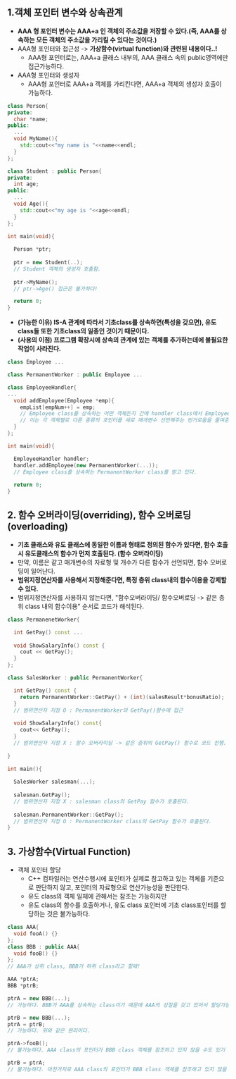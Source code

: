 ## 1.객체 포인터 변수와 상속관계
  - **AAA 형 포인터 변수는 AAA+a 인 객체의 주소값을 저장할 수 있다.(즉, AAA를 상속하는 모든 객체의 주소값을 가리킬 수 있다는 것이다.)**
  - AAA형 포인터와 접근성 -> **가상함수(virtual function)와 관련된 내용이다..!**
    - AAA형 포인터로는, AAA+a 클래스 내부의, AAA 클래스 속의 public영역에만 접근가능하다.
  - AAA형 포인터와 생성자
    - AAA형 포인터로 AAA+a 객체를 가리킨다면, AAA+a 객체의 생성자 호출이 가능하다.
    
```cpp
class Person{
private:
  char *name;
public:
  ...
  void MyName(){
    std::cout<<"my name is "<<name<<endl;
  }
}; 

class Student : public Person{
private:
  int age;
public:
  ...
  void Age(){
    std::cout<<"my age is "<<age<<endl;
  }
}; 

int main(void){
  
  Person *ptr;
  
  ptr = new Student(..);
  // Student 객체의 생성자 호출함.
  
  ptr->MyName();
  // ptr->Age() 접근은 불가하다!

  return 0;
}
```

  - **(가능한 이유) IS-A 관계에 따라서 기초class를 상속하면(특성을 갖으면), 유도class들 또한 기초class의 일종인 것이기 때문이다.** 
  - **(사용의 이점) 프로그램 확장시에 상속의 관계에 있는 객체를 추가하는데에 불필요한 작업이 사라진다.**
  
```cpp
class Employee ...

class PermanentWorker : public Employee ...

class EmployeeHandler{
...
  void addEmployee(Employee *emp){
    empList[empNum++] = emp;
    // Employee class를 상속하는 어떤 객체든지 간에 handler class에서 Employee 객체 포인터을 매개변수로 받아들일 수 있다.
    // 이는 각 객체별로 다른 종류의 포인터를 새로 매개변수 선언해주는 번거로움을 줄여준다.
  }
};

int main(void){

  EmployeeHandler handler;
  handler.addEmployee(new PermanentWorker(...));
  // Employee class를 상속하는 PermanentWorker class를 받고 있다.
  
  return 0;
}
```

## 2. 함수 오버라이딩(overriding), 함수 오버로딩(overloading)
  - **기초 클래스와 유도 클래스에 동일한 이름과 형태로 정의된 함수가 있다면, 함수 호출시 유도클래스의 함수가 먼저 호출된다. (함수 오버라이딩)**
  - 만약, 이름은 같고 매개변수의 자료형 및 개수가 다른 함수가 선언되면, 함수 오버로딩이 일어난다.
  - **범위지정연산자를 사용해서 지정해준다면, 특정 층위 class내의 함수이용을 강제할 수 있다.**
  - 범위지정연산자를 사용하지 않는다면, "함수오버라이딩/ 함수오버로딩 -> 같은 층위 class 내의 함수이용" 순서로 코드가 해석된다.
  
```cpp
class PermanenetWorker{

  int GetPay() const ...
  
  void ShowSalaryInfo() const {
    cout << GetPay();
  }
};

class SalesWorker : public PermanentWorker{

  int GetPay() const {
    return PermanentWorker::GetPay() + (int)(salesResult*bonusRatio);
  }
  // 범위연산자 지정 O : PermanentWorker의 GetPay()함수에 접근
  
  void ShowSalaryInfo() const{
    cout<< GetPay();
  }
  // 범위연산자 지정 X : 함수 오버라이딩 -> 같은 층위의 GetPay() 함수로 코드 진행.
  
}

int main(){
  
  SalesWorker salesman(...);
  
  salesman.GetPay();
  // 범위연산자 지정 X : salesman class의 GetPay 함수가 호출된다.
  
  salesman.PermanentWorker::GetPay();
  // 범위연산자 지정 O : PermanentWorker class의 GetPay 함수가 호출된다.
}
```

## 3. 가상함수(Virtual Function)
  - 객체 포인터 할당
    - C++ 컴파일러는 연산수행시에 포인터가 실제로 참고하고 있는 객체를 기준으로 판단하지 않고, 포인터의 자료형으로 연산가능성을 판단한다.
    - 유도 class의 객체 일체에 관해서는 참조는 가능하지만
    - 유도 class의 함수를 호출하거나, 유도 class 포인터에 기초 class포인터를 할당하는 것은 불가능하다.
     
```cpp
class AAA{
  void fooA() {}
};
class BBB : public AAA{
  void fooB() {}
};
// AAA가 상위 class, BBB가 하위 class라고 할때!

AAA *ptrA;
BBB *ptrB;

ptrA = new BBB(...);
// 가능하다. BBB가 AAA를 상속하는 class이기 때문에 AAA의 성질을 갖고 있어서 할당가능하다고 판단한 것이다.

ptrB = new BBB(...);
ptrA = ptrB;
// 가능하다. 위와 같은 원리이다.

ptrA->fooB();
// 불가능하다. AAA class의 포인터가 BBB class 객체를 참조하고 있지 않을 수도 있기 떄문이다.

ptrB = ptrA;
// 불가능하다. 마찬가지로 AAA class의 포인터가 BBB class 객체를 참조하고 있지 않을 수도 있기 떄문이다.
```


  
  
  
  
  
  
  
  
  